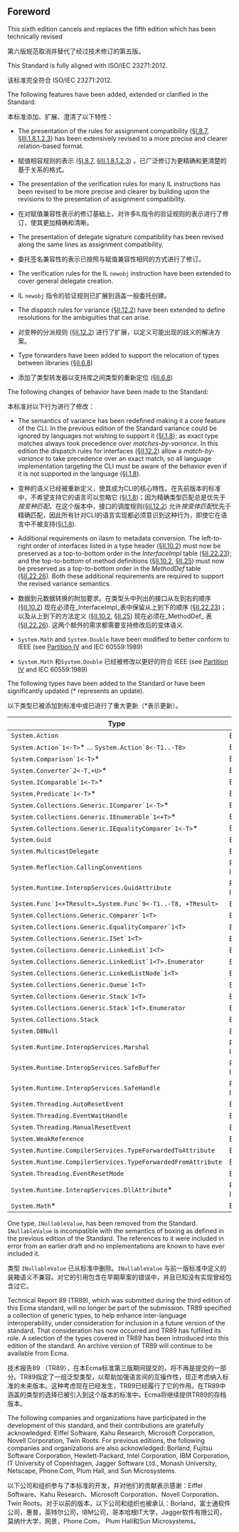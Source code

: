 ## Foreword

This sixth edition cancels and replaces the fifth edition which has been technically revised

第六版规范取消并替代了经过技术修订的第五版。



This Standard is fully aligned with ISO/IEC 23271:2012.

该标准完全符合 ISO/IEC 23271:2012.



The following features have been added, extended or clarified in the Standard:

本标准添加、扩展、澄清了以下特性：



 * The presentation of the rules for assignment compatibility (§[I.8.7](i.8.7-assignment-compatibility.md), §[III.1.8.1.2.3](iii.1.8.1.2.3-verification-type-compatibility.md)) has been extensively revised to a more precise and clearer relation-based format.

 * 赋值相容规则的表示 (§[I.8.7](i.8.7-assignment-compatibility.md), §[III.1.8.1.2.3](iii.1.8.1.2.3-verification-type-compatibility.md)) 。已广泛修订为更精确和更清楚的基于关系的格式。



 * The presentation of the verification rules for many IL instructions has been revised to be more precise and clearer by building upon the revisions to the presentation of assignment compatibility.

 * 在对赋值兼容性表示的修订基础上，对许多IL指令的验证规则的表示进行了修订，使其更加精确和清晰。



 * The presentation of delegate signature compatibility has been revised along the same lines as assignment compatibility.

 * 委托签名兼容性的表示已按照与赋值兼容性相同的方式进行了修订。



 * The verification rules for the IL `newobj` instruction have been extended to cover general delegate creation.

 * IL `newobj` 指令的验证规则已扩展到涵盖一般委托创建。



 * The dispatch rules for variance (§[II.12.2](ii.12.2-implementing-virtual-methods-on-interfaces.md)) have been extended to define resolutions for the ambiguities that can arise.
 * 对变种的分派规则 (§[II.12.2](ii.12.2-implementing-virtual-methods-on-interfaces.md)) 进行了扩展，以定义可能出现的歧义的解决方案。



 * Type forwarders have been added to support the relocation of types between libraries (§[II.6.8](ii.6.8-type-forwarders.md))
 * 添加了类型转发器以支持库之间类型的重新定位 (§[II.6.8](ii.6.8-type-forwarders.md))



The following changes of behavior have been made to the Standard:

本标准对以下行为进行了修改：



 * The semantics of variance has been redefined making it a core feature of the CLI. In the previous edition of the Standard variance could be ignored by languages not wishing to support it (§[I.1.8](#todo-missing-hyperlink)); as exact type matches always took precedence over *matches-by-variance*. In this edition the dispatch rules for interfaces (§[II.12.2](ii.12.2-implementing-virtual-methods-on-interfaces.md)) allow a *match-by-variance* to take precedence over an exact match, so all language implementation targeting the CLI must be aware of the behavior even if it is not supported in the language (§[I.1.8](#todo-missing-hyperlink)).
 * 变种的语义已经被重新定义，使其成为CLI的核心特性。在先前版本的标准中，不希望支持它的语言可以忽略它 (§[I.1.8](#todo-missing-hyperlink))；因为精确类型匹配总是优先于*按变种匹配*。在这个版本中，接口的调度规则(§[II.12.2](ii.12.2-implementing-virtual-methods-on-interfaces.md)) 允许*按变体匹配*优先于精确匹配，因此所有针对CLI的语言实现都必须意识到这种行为，即使它在语言中不被支持(§[I.1.8](#todo-missing-hyperlink)).



 * Additional requirements on ilasm to metadata conversion. The left-to-right order of interfaces listed in a type header (§[II.10.2](ii.10.2-body-of-a-type-definition.md)) must now be preserved as a top-to-bottom order in the _InterfaceImpl_ table (§[II.22.23](ii.22.23-interfaceimpl-0x09.md)); and the top-to-bottom of method definitions (§[II.10.2](ii.10.2-body-of-a-type-definition.md), §[II.25](ii.25-file-format-extensions-to-pe.md)) must now be preserved as a top-to-bottom order in the _MethodDef_ table (§[II.22.26](ii.22.26-methoddef-0x06.md)). Both these additional requirements are required to support the revised variance semantics.
 * 数据到元数据转换的附加要求。在类型头中列出的接口从左到右的顺序 (§[II.10.2](ii.10.2-body-of-a-type-definition.md)) 现在必须在_InterfaceImpl_表中保留从上到下的顺序 (§[II.22.23](ii.22.23-interfaceimpl-0x09.md))；以及从上到下的方法定义 (§[II.10.2](ii.10.2-body-of-a-type-definition.md), §[II.25](ii.25-file-format-extensions-to-pe.md)) 现在必须在_MethodDef_ 表 (§[II.22.26](ii.22.26-methoddef-0x06.md)). 这两个额外的需求都需要支持修改后的变体语义.



 * `System.Math` and `System.Double` have been modified to better conform to IEEE (see [Partition IV](#todo-missing-hyperlink) and IEC 60559:1989)
 * `System.Math` 和`System.Double` 已经被修改以更好的符合 IEEE (see [Partition IV](#todo-missing-hyperlink) and IEC 60559:1989)



The following types have been added to the Standard or have been significantly updated (* represents an update).

以下类型已被添加到标准中或已进行了重大更新（*表示更新）。



| Type                                                         | Library                |
| ------------------------------------------------------------ | ---------------------- |
| `System.Action`                                              | BCL                    |
| ``System.Action`1<-T>``* &hellip; ``System.Action`8<-T1..-T8>`` | BCL                    |
| ``System.Comparison`1<-T>``*                                 | BCL                    |
| ``System.Converter`2<-T,+U>``*                               | BCL                    |
| ``System.IComparable`1<-T>``*                                | BCL                    |
| ``System.Predicate`1<-T>``*                                  | BCL                    |
| ``System.Collections.Generic.IComparer`1<-T>``*              | BCL                    |
| ``System.Collections.Generic.IEnumerable`1<+T>``*            | BCL                    |
| ``System.Collections.Generic.IEqualityComparer`1<-T>``*      | BCL                    |
| `System.Guid`                                                | BCL                    |
| `System.MulticastDelegate`                                   | BCL                    |
| `System.Reflection.CallingConventions`                       | Runtime Infrastructure |
| `System.Runtime.InteropServices.GuidAttribute`               | Runtime Infrastructure |
| ``System.Func`1<+TResult>…System.Func`9<-T1..-T8, +TResult>`` | BCL                    |
| ``System.Collections.Generic.Comparer`1<T>``                 | BCL                    |
| ``System.Collections.Generic.EqualityComparer`1<T>``         | BCL                    |
| ``System.Collections.Generic.ISet`1<T>``                     | BCL                    |
| ``System.Collections.Generic.LinkedList`1<T>``               | BCL                    |
| ``System.Collections.Generic.LinkedList`1<T>.Enumerator``    | BCL                    |
| ``System.Collections.Generic.LinkedListNode`1<T>``           | BCL                    |
| ``System.Collections.Generic.Queue`1<T>``                    | BCL                    |
| ``System.Collections.Generic.Stack`1<T>``                    | BCL                    |
| ``System.Collections.Generic.Stack`1<T>.Enumerator``         | BCL                    |
| `System.Collections.Stack`                                   | BCL                    |
| `System.DBNull`                                              | BCL                    |
| `System.Runtime.InteropServices.Marshal`                     | Runtime Infrastructure |
| `System.Runtime.InteropServices.SafeBuffer`                  | Runtime Infrastructure |
| `System.Runtime.InteropServices.SafeHandle`                  | Runtime Infrastructure |
| `System.Threading.AutoResetEvent`                            | BCL                    |
| `System.Threading.EventWaitHandle`                           | BCL                    |
| `System.Threading.ManualResetEvent`                          | BCL                    |
| `System.WeakReference`                                       | BCL                    |
| `System.Runtime.CompilerServices.TypeForwardedToAttribute`   | BCL                    |
| `System.Runtime.CompilerServices.TypeForwardedFromAttribute` | BCL                    |
| `System.Threading.EventResetMode`                            | BCL                    |
| `System.Runtime.InteropServices.DllAttribute`*               | Runtime Infrastructure |
| `System.Math`*                                               | BCL                    |



One type, `INullableValue`, has been removed from the Standard. `INullableValue` is incompatible with the semantics of boxing as defined in the previous edition of the Standard. The references to it were included in error from an earlier draft and no implementations are known to have ever included it. 

类型 `INullableValue` 已从标准中删除。`INullableValue` 与前一版标准中定义的装箱语义不兼容。对它的引用包含在早期草案的错误中，并且已知没有实现曾经包含过它。



Technical Report 89 (TR89), which was submitted during the third edition of this Ecma standard, will no longer be part of the submission. TR89 specified a collection of generic types, to help enhance inter-language interoperability, under consideration for inclusion in a future version of the standard. That consideration has now occurred and TR89 has fulfilled its role. A selection of the types covered in TR89 has been introduced into this edition of the standard. An archive version of TR89 will continue to be available from Ecma.

技术报告89 （TR89），在本Ecma标准第三版期间提交的，将不再是提交的一部分。TR89指定了一组泛型类型，以帮助加强语言间的互操作性，现正考虑纳入标准的未来版本。这种考虑现在已经发生，TR89已经履行了它的作用。在TR89中涵盖的类型的选择已被引入到这个版本的标准中。Ecma将继续提供TR89的存档版本。



The following companies and organizations have participated in the development of this standard, and their contributions are gratefully acknowledged: Eiffel Software, Kahu Research, Microsoft Corporation, Novell Corporation, Twin Roots. For previous editions, the following companies and organizations are also acknowledged: Borland, Fujitsu Software Corporation, Hewlett-Packard, Intel Corporation, IBM Corporation, IT University of Copenhagen, Jagger Software Ltd., Monash University, Netscape, Phone.Com, Plum Hall, and Sun Microsystems.

以下公司和组织参与了本标准的开发，并对他们的贡献表示感谢：Eiffel Software、Kahu Research、Microsoft Corporation、Novell Corporation、Twin Roots。对于以前的版本，以下公司和组织也被承认：Borland，富士通软件公司，惠普，英特尔公司，IBM公司，哥本哈根IT大学，Jagger软件有限公司，莫纳什大学，网景，Phone.Com， Plum Hall和Sun Microsystems。